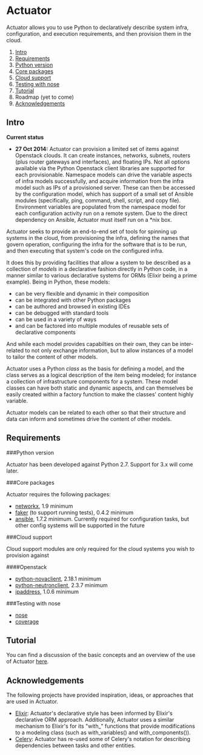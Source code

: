 Actuator
========

Actuator allows you to use Python to declaratively describe system infra, configuration, and execution requirements, and then provision them in the cloud.

1. [Intro](#intro)
2. [Requirements](#requirements)
  1. [Python version](#python)
  2. [Core packages](#core)
  3. [Cloud support](#cloud)
  4. [Testing with nose](#testing)
3. [Tutorial](#tutorial)
4. Roadmap (yet to come)
5. [Acknowledgements](#hattips)

## <a name="intro">Intro</a>
**Current status**
- **27 Oct 2014:** Actuator can provision a limited set of items against Openstack clouds. It can create instances, networks, subnets, routers (plus router gateways and interfaces), and floating IPs. Not all options available via the Python Openstack client libraries are supported for each provisionable. Namespace models can drive the variable aspects of infra models successfully, and acquire information from the infra model such as IPs of a provisioned server. These can then be accessed by the configuration model, which has support of a small set of Ansible modules (specifically, ping, command, shell, script, and copy file). Environment variables are populated from the namespace model for each configuration activity run on a remote system. Due to the direct dependency on Ansible, Actuator must itself run on a *nix box.

Actuator seeks to provide an end-to-end set of tools for spinning up systems in the cloud, from provisioning the infra, defining the names that govern operation, configuring the infra for the software that is to be run, and then executing that system's code on the configured infra.

It does this by providing facilities that allow a system to be described as a collection of *models* in a declarative fashion directly in Python code, in a manner similar to various declarative systems for ORMs (Elixir being a prime example). Being in Python, these models:

- can be very flexible and dynamic in their composition
- can be integrated with other Python packages
- can be authored and browsed in existing IDEs
- can be debugged with standard tools
- can be used in a variety of ways
- and can be factored into multiple modules of reusable sets of declarative components

And while each model provides capabilties on their own, they can be inter-related to not only exchange information, but to allow instances of a model to tailor the content of other models.

Actuator uses a Python *class* as the basis for defining a model, and the class serves as a logical description of the item being modeled; for instance a collection of infrastructure components for a system. These model classes can have both static and dynamic aspects, and can themselves be easily created within a factory function to make the classes' content highly variable.

Actuator models can be related to each other so that their structure and data can inform and sometimes drive the content of other models.

## <a name="requirements">Requirements</a>
###<a name="python">Python version</a>

Actuator has been developed against Python 2.7. Support for 3.x will come later.

###<a name="core">Core packages</a>

Actuator requires the following packages:

  - [networkx](https://pypi.python.org/pypi/networkx), 1.9 minimum
  - [faker](https://pypi.python.org/pypi/fake-factory) (to support running tests), 0.4.2 minimum
  - [ansible](https://pypi.python.org/pypi/ansible/1.7.2), 1.7.2 minimum. Currently required for configuration tasks, but other config systems will be supported in the future

###<a name="cloud">Cloud support</a>

Cloud support modules are only required for the cloud systems you wish to provision against

####Openstack
  - [python-novaclient](https://pypi.python.org/pypi/python-novaclient), 2.18.1 minimum
  - [python-neutronclient](https://pypi.python.org/pypi/python-neutronclient), 2.3.7 minimum
  - [ipaddress](https://pypi.python.org/pypi/ipaddress), 1.0.6 minimum

###<a name="testing">Testing with nose</a>
  - [nose](https://pypi.python.org/pypi/nose)
  - [coverage](https://pypi.python.org/pypi/coverage)

## <a name="tutorial">Tutorial</a>
You can find a discussion of the basic concepts and an overview of the use of Actuator [here](Tutorial.md).

## <a name="hattips">Acknowledgements</a>
The following projects have provided inspiration, ideas, or approaches that are used in Actuator.

- [Elixir](http://elixir.ematia.de/trac/): Actuator's declarative style has been informed by Elixir's declarative ORM approach. Additionally, Actuator uses a similar mechanism to Elixir's for its "with_" functions that provide modifications to a modeling class (such as with_variables() and with_components()).
- [Celery](http://www.celeryproject.org/): Actuator has re-used some of Celery's notation for describing dependencies between tasks and other entities.
